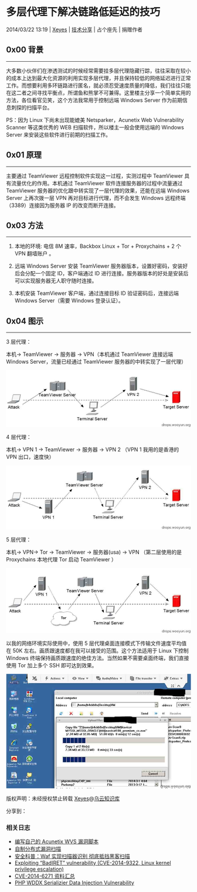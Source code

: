 # 多层代理下解决链路低延迟的技巧

2014/03/22 13:19 | [Xeyes](http://drops.wooyun.org/author/Xeyes "由 Xeyes 发布") | [技术分享](http://drops.wooyun.org/category/tips "查看 技术分享 中的全部文章") | 占个座先 | 捐赠作者

## 0x00 背景

* * *

大多数小伙伴们在渗透测试的时候经常需要挂多层代理隐藏行踪，往往采取在较小的成本上达到最大化资源的利用实现多层代理，并且保持较低的网络延迟进行正常工作。而想要利用多环链路进行匿名，就必须忍受速度质量的降低，我们往往只能在这二者之间寻找平衡点，所谓鱼和熊掌不可兼得。这里楼主分享一个简单实用的方法，各位看官见笑，这个方法我常用于控制远端 Windows Server 作为前期信息刺探的扫描平台。

PS：因为 Linux 下尚未出现能媲美 Netsparker，Acunetix Web Vulnerability Scanner 等这类优秀的 WEB 扫描软件，所以楼主一般会使用远端的 Windows Server 来安装这些软件进行前期的扫描工作。

## 0x01 原理

* * *

主要通过 TeamViewer 远程控制软件实现这一过程，实测过程中 TeamViewer 具有流量优化的作用。本机通过 TeamViewer 软件连接服务器的过程中流量通过 TeamViewer 服务器的优化跟中转实现了一层代理的效果，还能在远端 Windows Server 上再次拨一层 VPN 再对目标进行代理，而不会发生 Windows 远程终端（3389）连接因为服务器 IP 的改变而断开连接。

## 0x03 方法

* * *

1.  本地的环境: 电信 8M 速率，Backbox Linux + Tor + Proxychains + 2 个 VPN 翻墙账户 。

2.  远端 Windows Server 安装 TeamViewer 服务器版本，设置好密码，安装好后会分配一个固定 ID，客户端通过 ID 进行连接。服务器版本的好处是安装后可以实现服务器无人职守随时连接。

3.  本机安装 TeamViewer 客户端，通过连接目标 ID 验证密码后，连接远端 Windows Server（需要 Windows 登录认证）。

## 0x04 图示

* * *

3 层代理：

本机-> TeamViewer -> 服务器 -> VPN（本机通过 TeamViewer 连接远端 Windows Server，流量已经通过 TeamViewer 服务器的中转实现了一层代理）

![2014032203270360352_jpg.jpg](img/img1_u96_jpg.jpg)

4 层代理：

本机-> VPN 1 -> TeamViewer -> 服务器 -> VPN 2 （VPN 1 我用的是香港的 VPN 出口，速度快）

![2014032203310127430_jpg.jpg](img/img2_u81_jpg.jpg)

5 层代理：

本机-> VPN-> Tor -> TeamViewer -> 服务器(usa) -> VPN （第二层使用的是 Proxychains 本地代理 Tor 启动 TeamViewer ）

![2014032203513750413_jpg.jpg](img/img3_u45_jpg.jpg)

以我的网络环境实际使用中，使用 5 层代理桌面连接模式下传输文件速度平均值在 50K 左右。画质跟速度都在我可以接受的范围。这个方法适用于 Linux 下控制 Windows 终端保持画质跟速度的绝佳方法。当然如果不需要桌面终端，我们直接使用 Tor 加上多个 SSH 即可达到效果。

![2014032204005875355_png.jpg](img/img4_u38_jpg.jpg)

版权声明：未经授权禁止转载 [Xeyes](http://drops.wooyun.org/author/Xeyes "由 Xeyes 发布")@[乌云知识库](http://drops.wooyun.org)

分享到：

### 相关日志

*   [编写自己的 Acunetix WVS 漏洞脚本](http://drops.wooyun.org/tips/2498)
*   [自制分布式漏洞扫描](http://drops.wooyun.org/tips/862)
*   [安全科普：Waf 实现扫描器识别 彻底抵挡黑客扫描](http://drops.wooyun.org/tips/730)
*   [Exploiting “BadIRET” vulnerability (CVE-2014-9322, Linux kernel privilege escalation)](http://drops.wooyun.org/papers/4860)
*   [CVE-2014-6271 资料汇总](http://drops.wooyun.org/papers/3064)
*   [PHP WDDX Serializier Data Injection Vulnerability](http://drops.wooyun.org/tips/3911)